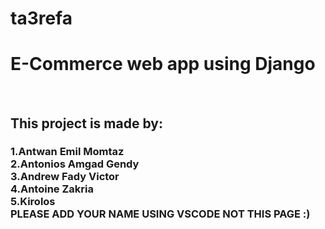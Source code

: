 # ta3refa
<h1>E-Commerce web app using Django </h1>  </br>
<h2> This project is made by: </br> <h3>
1.Antwan Emil Momtaz   </br>
2.Antonios Amgad Gendy </br>
3.Andrew Fady Victor  </br>
4.Antoine Zakria </br>
5.Kirolos    </br>
PLEASE ADD YOUR NAME USING VSCODE NOT THIS PAGE :)
